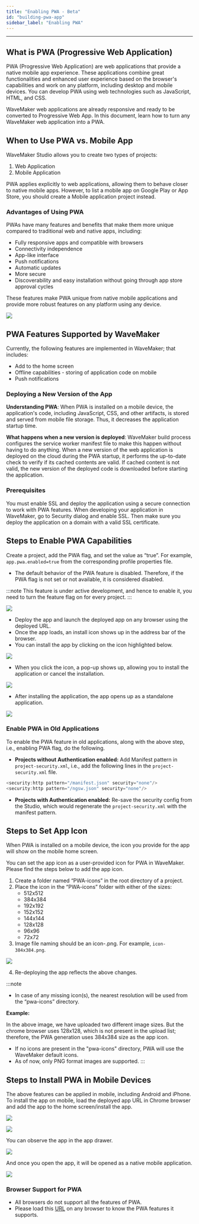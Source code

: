```yaml
---
title: "Enabling PWA - Beta"
id: "building-pwa-app"
sidebar_label: "Enabling PWA"
---
```

---

## What is PWA (Progressive Web Application)

PWA (Progressive Web Application) are web applications that provide a native mobile app experience. These applications combine great functionalities and enhanced user experience based on the browser's capabilities and work on any platform, including desktop and mobile devices. You can develop PWA using web technologies such as JavaScript, HTML, and CSS. 

WaveMaker web applications are already responsive and ready to be converted to Progressive Web App. In this document, learn how to turn any WaveMaker web application into a PWA.

## When to Use PWA vs. Mobile App

WaveMaker Studio allows you to create two types of projects: 

1. Web Application 
2. Mobile Application

PWA applies explicitly to web applications, allowing them to behave closer to native mobile apps. However, to list a mobile app on Google Play or App Store, you should create a Mobile application project instead.

### Advantages of Using PWA

PWAs have many features and benefits that make them more unique compared to traditional web and native apps, including:

- Fully responsive apps and compatible with browsers
- Connectivity independence
- App-like interface
- Push notifications
- Automatic updates
- More secure
- Discoverability and easy installation without going through app store approval cycles

These features make PWA unique from native mobile applications and provide more robust features on any platform using any device.

[![](/learn/assets/pwa/advantages.PNG)](/learn/assets/pwa/advantages.PNG)

## PWA Features Supported by WaveMaker

Currently, the following features are implemented in WaveMaker; that includes:

- Add to the home screen
- Offline capabilities - storing of application code on mobile 
- Push notifications

### Deploying a New Version of the App

**Understanding PWA**: When PWA is installed on a mobile device, the application's code, including JavaScript, CSS, and other artifacts, is stored and served from mobile file storage. Thus, it decreases the application startup time. 

**What happens when a new version is deployed**: WaveMaker build process configures the service worker manifest file to make this happen without having to do anything. When a new version of the web application is deployed on the cloud during the PWA startup, it performs the up-to-date check to verify if its cached contents are valid. If cached content is not valid, the new version of the deployed code is downloaded before starting the application.


### Prerequisites

You must enable SSL and deploy the application using a secure connection to work with PWA features. When developing your application in WaveMaker, go to Security dialog and enable SSL. Then make sure you deploy the application on a domain with a valid SSL certificate.

## Steps to Enable PWA Capabilities

Create a project, add the PWA flag, and set the value as “true”. For example, `app.pwa.enabled=true` from the corresponding profile properties file. 

- The default behavior of the PWA feature is disabled. Therefore, if the PWA flag is not set or not available, it is considered disabled.

:::note
This feature is under active development, and hence to enable it, you need to turn the feature flag on for every project.
:::

[![](/learn/assets/pwa/flagproperty.png)](/learn/assets/pwa/flagproperty.png)

- Deploy the app and launch the deployed app on any browser using the deployed URL.
- Once the app loads, an install icon shows up in the address bar of the browser.
- You can install the app by clicking on the icon highlighted below.

[![](/learn/assets/pwa/install.png)](/learn/assets/pwa/install.png)

- When you click the icon, a pop-up shows up, allowing you to install the application or cancel the installation.

[![](/learn/assets/pwa/installDialog.png)](/learn/assets/pwa/installDialog.png)

- After installing the application, the app opens up as a standalone application.

[![](/learn/assets/pwa/launchedApp.png)](/learn/assets/pwa/launchedApp.png)

### Enable PWA in Old Applications

To enable the PWA feature in old applications, along with the above step, i.e., enabling PWA flag, do the following.

- **Projects without Authentication enabled:** Add Manifest pattern in `project-security.xml`, i.e., add the following lines in the `project-security.xml` file.

```java 
<security:http pattern="/manifest.json" security="none"/>
<security:http pattern="/ngsw.json" security="none"/>
```

- **Projects with Authentication enabled:** Re-save the security config from the Studio, which would regenerate the `project-security.xml` with the manifest pattern.

## Steps to Set App Icon

When PWA is installed on a mobile device, the icon you provide for the app will show on the mobile home screen.

You can set the app icon as a user-provided icon for PWA in WaveMaker. Please find the steps below to add the app icon.

1. Create a folder named “PWA-icons” in the root directory of a project.
2. Place the icon in the “PWA-icons” folder with either of the sizes:
    - 512x512 
    - 384x384
    - 192x192
    - 152x152
    - 144x144
    - 128x128
    - 96x96
    - 72x72
3. Image file naming should be an icon-<size>.png. For example, `icon-384x384.png`.

[![](/learn/assets/pwa/pwaIconsFolder.png)](/learn/assets/pwa/pwaIconsFolder.png)

4. Re-deploying the app reflects the above changes.

:::note
- In case of any missing icon(s), the nearest resolution will be used from the “pwa-icons” directory. 

**Example:** 

In the above image, we have uploaded two different image sizes. But the chrome browser uses 128x128, which is not present in the upload list; therefore, the PWA generation uses 384x384 size as the app icon.
- If no icons are present in the "pwa-icons" directory, PWA will use the WaveMaker default icons.
- As of now, only PNG format images are supported.
:::

## Steps to Install PWA in Mobile Devices

The above features can be applied in mobile, including Android and iPhone. To install the app on mobile, load the deployed app URL in Chrome browser and add the app to the home screen/install the app.

[![](/learn/assets/pwa/mobileInstall.png)](/learn/assets/pwa/mobileInstall.png)

[![](/learn/assets/pwa/installDialog_mobile.png)](/learn/assets/pwa/installDialog_mobile.png)

You can observe the app in the app drawer. 

[![](/learn/assets/pwa/appdrawer.png)](/learn/assets/pwa/appdrawer.png)

And once you open the app, it will be opened as a native mobile application.

[![](/learn/assets/pwa/applaunched.png)](/learn/assets/pwa/applaunched.png)

### Browser Support for PWA

- All browsers do not support all the features of PWA. 
- Please load this [URL](https://tomayac.github.io/pwa-feature-detector/) on any browser to know the PWA features it supports.
